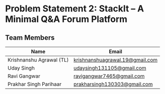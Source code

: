 # Problem Statement 2: StackIt – A Minimal Q&A Forum Platform

## Team Members

| Name                     | Email                              |
|--------------------------|-------------------------------------|
| Krishnanshu Agrawal (TL) | krishnanshuagrawal.19@gmail.com     |
| Uday Singh               | udaysingh131105@gmail.com           |
| Ravi Gangwar             | ravigangwar7465@gmail.com           |
| Prakhar Singh Parihaar   | prakharsingh130303@gmail.com        |

